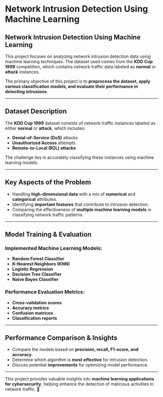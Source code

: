 # Network Intrusion Detection Using Machine Learning
## Network Intrusion Detection Using Machine Learning  

This project focuses on analyzing network intrusion detection data using machine learning techniques. The dataset used comes from the **KDD Cup 1999** competition, which contains network traffic data labeled as **normal** or **attack** instances.  

The primary objective of this project is to **preprocess the dataset, apply various classification models, and evaluate their performance in detecting intrusions**.  

---

## Dataset Description  

The **KDD Cup 1999** dataset consists of network traffic instances labeled as either **normal** or **attack**, which includes:  
- **Denial-of-Service (DoS)** attacks  
- **Unauthorized Access** attempts  
- **Remote-to-Local (R2L) attacks**  

The challenge lies in accurately classifying these instances using machine learning models.  

---

## Key Aspects of the Problem  

- Handling **high-dimensional data** with a mix of **numerical** and **categorical** attributes.  
- Identifying **important features** that contribute to intrusion detection.  
- Comparing the effectiveness of **multiple machine learning models** in classifying network traffic patterns.  

---

## Model Training & Evaluation  

### Implemented Machine Learning Models:  
- **Random Forest Classifier**  
- **K-Nearest Neighbors (KNN)**  
- **Logistic Regression**  
- **Decision Tree Classifier**  
- **Naive Bayes Classifier**  

### Performance Evaluation Metrics:  
- **Cross-validation scores**  
- **Accuracy metrics**  
- **Confusion matrices**  
- **Classification reports**  

---

## Performance Comparison & Insights  

- Compare the models based on **precision, recall, F1-score, and accuracy**.  
- Determine which algorithm is **most effective** for intrusion detection.  
- Discuss potential **improvements** for optimizing model performance.  

---

This project provides valuable insights into **machine learning applications for cybersecurity**, helping enhance the detection of malicious activities in network traffic. 🚀  
